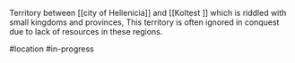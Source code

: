 Territory between  [[city of Hellenicia]]  and  [[Koltest ]] which is riddled with small kingdoms and provinces,
This territory is often ignored in conquest due to lack of resources in these regions.

#location #in-progress 